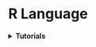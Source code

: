 # R Language

<div style='width:1000px;margin:auto'>

<details><summary><b>Tutorials</b></summary>
<p>

<details><summary><b>Vector [Array]</b></summary>
<p>

<details><summary>Vector of <b>Strings</b></summary>
<p>
~~~
# A 'vector' is one of the data types in R. Vectors must contain
# the same type of data, that is the entries must all be of the
# same type: character (most programmers call these strings),
# logical (TRUE or FALSE), or numeric.

udacious <- c("Chris Saden", "Lauren Castellano",
              "Sarah Spikes","Dean Eckles",
              "Andy Brown", "Moira Burke",
              "Kunal Chawla")
~~~

</p>
</details>

<details><summary>Vector of <b>Numbers</b></summary>
<p>
~~~
# R start indexing from 1.
# the output will contain 1 and 10 and all the numbers in between.

numbers <- c(1:10)

numbers

numbers <- c(numbers, 11:20)

numbers
~~~

</p>
</details>

<details><summary><b>Built-in Functions</b> For Vectors</summary>
<p>

<details><summary><b>Get length of characters </b></summary>
<p>
~~~
mystery = nchar(udacious)
mystery

########### output #########
[1] 11 17 12 11 10 11 12  6
~~~
</p>
</details>

<details><summary><b>Element Selection</b></summary>
<p>
~~~
udacious[mystery == 11]


########### output #########
[1] "Chris Saden" "Dean Eckles" "Moira Burke"
~~~
</p>
</details>


</p>
</details>

</p>
</details>

<details><summary><b>DataFrame</b></summary>
<p>

<details><summary><b>Load DataFrame</b></summary>
<p>
~~~
# You should see mtcars appear in the 'Environment' tab with
# <Promise> listed next to it. 

# The object (mtcars) appears as a 'Promise' object in the
# workspace until we run some code that uses the object.

# R has stored the mtcars data into a spreadsheet-like object
# called a data frame. Run the next command to see what variables
# are in the data set and to fully load the data set as an
# object in R. You should see <Promise> disappear when you
# run the next line of code.

# Load from existing R dataframes.
data(mtcars)

## Load from csv file
df <- read.csv('stateData.csv')

~~~
</p>
</details>


<details><summary>Print <b>Column names</b> and <b>Row names</b></summary>
<p>
~~~
# Print out all the data frame
mtcars

# Print the name of the columns
names(mtcars)

# Print the name of the rows
row.names(mtcars)

# Run this code to change the row names of the cars to numbers.
row.names(mtcars) <- c(1:32)
~~~
</p>
</details>

<details><summary>Print <b>Structure</b> of <b>DataFrame</b> [.info]</summary>
<p>
~~~
# str = structure
str(mtcars)

########## output ##########
'data.frame':	32 obs. of  11 variables:
 $ mpg : num  21 21 22.8 21.4 18.7 18.1 14.3 24.4 22.8 19.2 ...
 $ cyl : num  6 6 4 6 8 6 8 4 4 6 ...
 $ disp: num  160 160 108 258 360 ...
 $ hp  : num  110 110 93 110 175 105 245 62 95 123 ...
 $ drat: num  3.9 3.9 3.85 3.08 3.15 2.76 3.21 3.69 3.92 3.92 ...
 $ wt  : num  2.62 2.88 2.32 3.21 3.44 ...
 $ qsec: num  16.5 17 18.6 19.4 17 ...
 $ vs  : num  0 0 1 1 0 1 0 1 1 1 ...
 $ am  : num  1 1 1 0 0 0 0 0 0 0 ...
 $ gear: num  4 4 4 3 3 3 3 4 4 4 ...
 $ carb: num  4 4 1 1 2 1 4 2 2 4 ...
~~~
</p>
</details>

<details><summary>Print <b>Shape</b> of <b>DataFrame</b> [.shape]</summary>
<p>
~~~
# print out the dimensions
dim(mtcars)

########## output ##########
[1] 32 11		# 32 rows, 11 columns
~~~
</p>
</details>

<details><summary><b>Head</b> & <b>Tail</b> [.head(), .tail()]</summary>
<p>
~~~
# It's tedious to relabel our data frame with the right car names
# so let's reload the data set and print out the first ten rows.

data(mtcars)
head(mtcars, 10)

# The head() function prints out the first six rows of a data frame
# by default. Run the code below to see.
head(mtcars)

# I think you'll know what this does.
tail(mtcars, 3)
~~~
</p>
</details>

<details><summary><b>Select specific Column</b></summary>
<p>
~~~
# 12. Let's examine our car data more closely. We can access an
# an individual variable (or column) from the data frame using
# the '$' sign. Run the code below to print out the variable
# miles per gallon. This is the mpg column in the data frame.

mtcars$mpg

# Print out any two other variables to the console.
mtcars$cyl
mtcars$drat
~~~
</p>
</details>

<details><summary><b>Select based on Condition</b></summary>
<p>
~~~
# 1. using "subset(dataframe, condition on columns)" 
stateSubset <- subset(df, state.region == 1)

# 2. using "df[Rows Condition, Columns Condition]
stateSubset <- df[df$state.region == 1, ]   # Select all columns for that condition

## Note: "state.region" is the name of the columns
~~~
</p>
</details>

</p>
</details>

<details><summary><b>Statistics</b></summary>
<p>
~~~
# This is a vector containing the mpg (miles per gallon) of
# the 32 cars. Run this next line of code to get the average mpg for
# for all the cars. What is it?
mean(mtcars$mpg)
~~~
</p>
</details>

<details><summary><b>Misc</b></summary>
<p>

<details><summary>Needs <b>Help</b></summary>
<p>
~~~
# Add '?' before any command to get some describtion
?names(mtcars)
~~~
</p>
</details>

<details><summary><b>Key Bindings</b></summary>
<p>
<ol>
<li><b>[Ctrl + Enter]</b>: Perform the current command, and move the cursor to the following command.</li>

<li><b>[Alt + Enter]</b>: Perform <i>only</i> the current command.</li>
</ol>
</p>
</details>

<details><summary>See or Change <b>Location</b></summary>
<p>
~~~
# see the working directory
getwd()

# change the working directory
setwd('link/to/path')
~~~
</p>
</details>

</p>
</details>

</p>
</details>

</div>